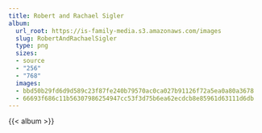 ```yaml
---
title: Robert and Rachael Sigler
album:
  url_root: https://is-family-media.s3.amazonaws.com/images
  slug: RobertAndRachaelSigler
  type: png
  sizes:
  - source
  - "256"
  - "768"
  images:
  - bbd50b29fd6d9d589c23f87fe240b79570ac0ca027b91126f72a5ea0a80a3678
  - 66693f686c11b56307986254947cc53f3d75b6ea62ecdcb8e85961d63111d6db
---
```

{{< album >}}

